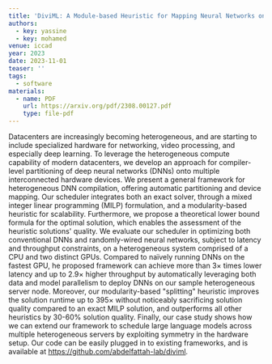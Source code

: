 ```yaml
---
title: 'DiviML: A Module-based Heuristic for Mapping Neural Networks onto Heterogeneous Platforms'
authors:
  - key: yassine
  - key: mohamed
venue: iccad
year: 2023
date: 2023-11-01
teaser: ''
tags:
  - software
materials:
  - name: PDF
    url: https://arxiv.org/pdf/2308.00127.pdf
    type: file-pdf
---
```

Datacenters are increasingly becoming heterogeneous, and are starting to include specialized hardware for networking, video processing, and especially deep learning. To leverage the heterogeneous compute capability of modern datacenters, we develop an approach for compiler-level partitioning of deep neural networks (DNNs) onto multiple interconnected hardware devices. We present a general framework for heterogeneous DNN compilation, offering automatic partitioning and device mapping. Our scheduler integrates both an exact solver, through a mixed integer linear programming (MILP) formulation, and a modularity-based heuristic for scalability. Furthermore, we propose a theoretical lower bound formula for the optimal solution, which enables the assessment of the heuristic solutions' quality. We evaluate our scheduler in optimizing both conventional DNNs and randomly-wired neural networks, subject to latency and throughput constraints, on a heterogeneous system comprised of a CPU and two distinct GPUs. Compared to naïvely running DNNs on the fastest GPU, he proposed framework can achieve more than 3$\times$ times lower latency and up to 2.9$\times$ higher throughput by automatically leveraging both data and model parallelism to deploy DNNs on our sample heterogeneous server node. Moreover, our modularity-based "splitting" heuristic improves the solution runtime up to 395$\times$ without noticeably sacrificing solution quality compared to an exact MILP solution, and outperforms all other heuristics by 30-60% solution quality. Finally, our case study shows how we can extend our framework to schedule large language models across multiple heterogeneous servers by exploiting symmetry in the hardware setup. Our code can be easily plugged in to existing frameworks, and is available at https://github.com/abdelfattah-lab/diviml.
